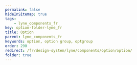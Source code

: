 ```yaml
---
permalink: false
hideInSitemap: true
tags: 
    - lyne_components_fr
key: option-folder-lyne_fr
title: Option
parent: lyne_components_fr
keywords: option, option group, optgroup
order: 290
redirect: /fr/design-system/lyne/components/option/option/
folder: true
---
```


